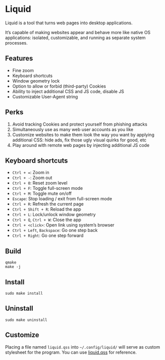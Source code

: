 # Liquid

Liquid is a tool that turns web pages into desktop applications.

It’s capable of making websites appear and behave more like native OS applications: isolated, customizable, and running as separate system processes.


## Features

- Fine zoom
- Keyboard shortcuts
- Window geometry lock
- Option to allow or forbid (third-party) Cookies
- Ability to inject additional CSS and JS code, disable JS
- Customizable User-Agent string


## Perks

1. Avoid tracking Cookies and protect yourself from phishing attacks
2. Simultaneously use as many web user accounts as you like
3. Customize websites to make them look the way you want by applying additional CSS:
   hide ads, fix those ugly visual quirks for good, etc
4. Play around with remote web pages by injecting additional JS code


## Keyboard shortcuts

- `Ctrl + =`: Zoom in
- `Ctrl + -`: Zoom out
- `Ctrl + 0`: Reset zoom level
- `Ctrl + F`: Toggle full-screen mode
- `Ctrl + M`: Toggle mute on/off
- `Escape`: Stop loading / exit from full-screen mode
- `Ctrl + R`: Refresh the current page
- `Ctrl + Shift + R`: Reload the app
- `Ctrl + L`: Lock/unlock window geometry
- `Ctrl + Q`, `Ctrl + W`: Close the app
- `Ctrl + <click>`: Open link using system’s browser
- `Ctrl + Left`, `Backspace`: Go one step back
- `Ctrl + Right`: Go one step forward


## Build

    qmake
    make -j


## Install

    sudo make install


## Uninstall

    sudo make uninstall


## Customize

Placing a file named `liquid.qss` into `~/.config/liquid/` will serve as custom stylesheet for the program.
You can use [liquid.qss](res/styles/liquid.qss) for reference.
